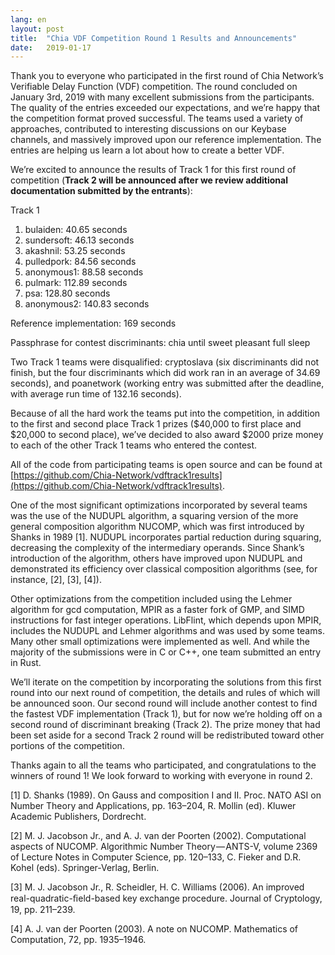 ```yaml
---
lang: en
layout: post
title:  "Chia VDF Competition Round 1 Results and Announcements"
date:   2019-01-17
---
```


Thank you to everyone who participated in the first round of Chia Network’s Verifiable Delay Function (VDF) competition. The round concluded on January 3rd, 2019 with many excellent submissions from the participants. The quality of the entries exceeded our expectations, and we’re happy that the competition format proved successful. The teams used a variety of approaches, contributed to interesting discussions on our Keybase channels, and massively improved upon our reference implementation. The entries are helping us learn a lot about how to create a better VDF.

We’re excited to announce the results of Track 1 for this first round of competition (**Track 2 will be announced after we review additional documentation submitted by the entrants**):

Track 1

1. bulaiden: 40.65 seconds
2. sundersoft: 46.13 seconds
3. akashnil: 53.25 seconds
4. pulledpork: 84.56 seconds
5. anonymous1: 88.58 seconds
6. pulmark: 112.89 seconds
7. psa: 128.80 seconds
8. anonymous2: 140.83 seconds

Reference implementation: 169 seconds

Passphrase for contest discriminants: chia until sweet pleasant full sleep

Two Track 1 teams were disqualified: cryptoslava (six discriminants did not finish, but the four discriminants which did work ran in an average of 34.69 seconds), and poanetwork (working entry was submitted after the deadline, with average run time of 132.16 seconds).

Because of all the hard work the teams put into the competition, in addition to the first and second place Track 1 prizes ($40,000 to first place and $20,000 to second place), we’ve decided to also award $2000 prize money to each of the other Track 1 teams who entered the contest.

All of the code from participating teams is open source and can be found at [https://github.com/Chia-Network/vdftrack1results](https://github.com/Chia-Network/vdftrack1results).

One of the most significant optimizations incorporated by several teams was the use of the NUDUPL algorithm, a squaring version of the more general composition algorithm NUCOMP, which was first introduced by Shanks in 1989 \[1\]. NUDUPL incorporates partial reduction during squaring, decreasing the complexity of the intermediary operands. Since Shank’s introduction of the algorithm, others have improved upon NUDUPL and demonstrated its efficiency over classical composition algorithms (see, for instance, \[2\], \[3\], \[4\]).

Other optimizations from the competition included using the Lehmer algorithm for gcd computation, MPIR as a faster fork of GMP, and SIMD instructions for fast integer operations. LibFlint, which depends upon MPIR, includes the NUDUPL and Lehmer algorithms and was used by some teams. Many other small optimizations were implemented as well. And while the majority of the submissions were in C or C++, one team submitted an entry in Rust.

We’ll iterate on the competition by incorporating the solutions from this first round into our next round of competition, the details and rules of which will be announced soon. Our second round will include another contest to find the fastest VDF implementation (Track 1), but for now we’re holding off on a second round of discriminant breaking (Track 2). The prize money that had been set aside for a second Track 2 round will be redistributed toward other portions of the competition.

Thanks again to all the teams who participated, and congratulations to the winners of round 1! We look forward to working with everyone in round 2.

\[1\] D. Shanks (1989). On Gauss and composition I and II. Proc. NATO ASI on Number Theory and Applications, pp. 163–204, R. Mollin (ed). Kluwer Academic Publishers, Dordrecht.

\[2\] M. J. Jacobson Jr., and A. J. van der Poorten (2002). Computational aspects of NUCOMP. Algorithmic Number Theory — ANTS-V, volume 2369 of Lecture Notes in Computer Science, pp. 120–133, C. Fieker and D.R. Kohel (eds). Springer-Verlag, Berlin.

\[3\] M. J. Jacobson Jr., R. Scheidler, H. C. Williams (2006). An improved real-quadratic-ﬁeld-based key exchange procedure. Journal of Cryptology, 19, pp. 211–239.

\[4\] A. J. van der Poorten (2003). A note on NUCOMP. Mathematics of Computation, 72, pp. 1935–1946.